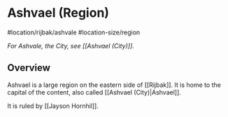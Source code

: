 # Ashvael (Region)
#location/rijbak/ashvale #location-size/region

*For Ashvale, the City, see [[Ashvael (City)]].*

## Overview
Ashvael is a large region on the eastern side of [[Rijbak]]. It is home to the capital of the content, also called [[Ashvael (City)|Ashvael]].

It is ruled by [[Jayson Hornhil]].